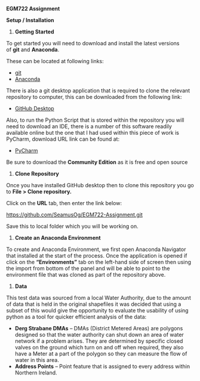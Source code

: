 ﻿**EGM722 Assignment**

**Setup / Installation**

1. **Getting Started**

To get started you will need to download and install the latest versions of **git** and **Anaconda**.

These can be located at following links:

- [git](https://git-scm.com/downloads)
- [Anaconda](https://docs.anaconda.com/anaconda/install/)

There is also a git desktop application that is required to clone the relevant repository to computer, this can be downloaded from the following link:

- [GitHub Desktop](https://desktop.github.com/)

Also, to run the Python Script that is stored within the repository you will need to download an IDE, there is a number of this software readily available online but the one that I had used within this piece of work is PyCharm, download URL link can be found at:

- [PyCharm](https://www.jetbrains.com/pycharm/download/#section=windows)

Be sure to download the **Community Edition** as it is free and open source


1. **Clone Repository**

Once you have installed GitHub desktop then to clone this repository you go to **File > Clone repository.**

Click on the **URL** tab, then enter the link below:

<https://github.com/SeamusOg/EGM722-Assignment.git>

Save this to local folder which you will be working on.


1. **Create an Anaconda Environment**

To create and Anaconda Environment, we first open Anaconda Navigator that installed at the start of the process. Once the application is opened if click on the **“Environments”** tab on the left-hand side of screen then using the import from bottom of the panel and will be able to point to the environment file that was cloned as part of the repository above.


1. **Data**

This test data was sourced from a local Water Authority, due to the amount of data that is held in the original shapefiles it was decided that using a subset of this would give the opportunity to evaluate the usability of using python as a tool for quicker efficient analysis of the data:

- **Derg Strabane DMAs** – DMAs (District Metered Areas) are polygons designed so that the water authority can shut down an area of water network if a problem arises. They are determined by specific closed valves on the ground which turn on and off when required, they also have a Meter at a part of the polygon so they can measure the flow of water in this area.
- **Address Points** – Point feature that is assigned to every address within Northern Ireland.

